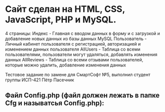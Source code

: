 # Сайт сделан на HTML, CSS, JavaScript, PHP и MySQL.

4 страницы:
Индекс - Главная с вводом данных в форму и с загрузкой и добавление новых данных из базы данных MySQL
Пользователь - Личный кабинет пользователя с регистрацией, авторизацией и изменением данных пользователя
AllUsers - Таблица со всеми пользователями, пользователи могут удаляться, добавлять изменения данных
AllReviews - Таблица со всеми отзывами пользователей, которые можно удалить, добавление изменения данных

Тестовое задание по замене для СмартСофт №5, выполнил студент группы ИСП-421 Пётр Пасечник

## Файл Config.php (файл должен лежать в папке Cfg и называтсья Config.php):

<?php

namespace App\Cfg;

abstract class Config
{
    /**
     * @var string
     */
    protected $server = 
    protected $user = 
    protected $password = 
    protected $db_name = 

    /**
     * @var int
     */
    protected $port = 
}
